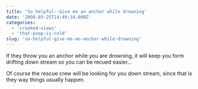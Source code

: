 ```yaml
---
title: 'So helpful--Give me an anchor while drowning'
date: '2008-03-25T14:49:34.000Z'
categories:
  - 'crooked-views'
  - 'that-poop-is-cold'
slug: 'so-helpful-give-me-an-anchor-while-drowning'
---
```


If they throw you an anchor while you are drowning, it will keep you form drifting down stream so you can be recued easier...

Of course the rescue crew will be looking for you down stream, since that is they way things usually happen.
